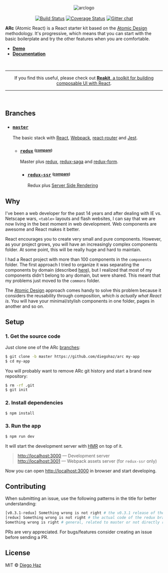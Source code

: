 <p align="center">
  <img alt="arclogo" src="https://cloud.githubusercontent.com/assets/3068563/23199029/55e9d55a-f8aa-11e6-91a2-74b82db3813c.png"><br><br>
  <a href="https://travis-ci.org/diegohaz/arc"><img src="https://img.shields.io/travis/diegohaz/arc/master.svg?style=flat-square" alt="Build Status" /></a>
  <a href="https://codecov.io/gh/diegohaz/arc"><img src="https://img.shields.io/codecov/c/github/diegohaz/arc.svg?style=flat-square" alt="Coverage Status" /></a>
  <a href="https://gitter.im/diegohaz/arc"><img src="https://img.shields.io/badge/chat-on%20gitter-1dce73.svg?style=flat-square" alt="Gitter chat" /></a>
</p>

**ARc** (Atomic React) is a React starter kit based on the [Atomic Design](http://bradfrost.com/blog/post/atomic-web-design/) methodology. It's progressive, which means that you can start with the basic boilerplate and try the other features when you are comfortable.

- **[Demo](https://arc.js.org)**
- **[Documentation](https://github.com/diegohaz/arc/wiki)**

<br>
<hr>
<p align="center">
If you find this useful, please check out <a href="https://github.com/reakit/reakit"><strong>Reakit</strong>, a toolkit for building composable UI with React</a>.
</p>
<hr>
<br>

## Branches

- ### [`master`](https://github.com/diegohaz/arc)

  The basic stack with [React](https://facebook.github.io/react/), [Webpack](https://github.com/webpack/webpack), [react-router](https://github.com/ReactTraining/react-router) and [Jest](https://facebook.github.io/jest/).

  - ### [`redux`](https://github.com/diegohaz/arc/tree/redux) <sup><sub>([compare](https://github.com/diegohaz/arc/compare/master...redux?diff=split#files_bucket))</sub></sup>

    Master plus [redux](https://github.com/reactjs/redux), [redux-saga](https://github.com/yelouafi/redux-saga) and [redux-form](https://github.com/erikras/redux-form).

    - ### [`redux-ssr`](https://github.com/diegohaz/arc/tree/redux-ssr) <sup><sub>([compare](https://github.com/diegohaz/arc/compare/redux...redux-ssr?diff=split#files_bucket))</sub></sup>

      Redux plus [Server Side Rendering](https://github.com/reactjs/redux/blob/master/docs/recipes/ServerRendering.md)

## Why

I've been a web developer for the past 14 years and after dealing with IE vs. Netscape wars, `<table>` layouts and flash websites, I can say that we are now living in the best moment in web development. Web components are awesome and React makes it better.

React encourages you to create very small and pure components. However, as your project grows, you will have an increasingly complex components folder. At some point, this will be really huge and hard to maintain.

I had a React project with more than 100 components in the `components` folder. The first approach I tried to organize it was separating the components by domain (described [here](http://marmelab.com/blog/2015/12/17/react-directory-structure.html)), but I realized that most of my components didn't belong to any domain, but were shared. This meant that my problems just moved to the `commons` folder.

The [Atomic Design](http://bradfrost.com/blog/post/atomic-web-design/) approach comes handy to solve this problem because it considers the reusability through composition, *which is actually what React is*. You will have your minimal/stylish components in one folder, pages in another and so on.

## Setup

### 1. Get the source code

Just clone one of the ARc [branches](#branches):
```sh
$ git clone -b master https://github.com/diegohaz/arc my-app
$ cd my-app
```

You will probably want to remove ARc git history and start a brand new repository:
```sh
$ rm -rf .git
$ git init
```

### 2. Install dependencies

```sh
$ npm install
```

### 3. Run the app

```sh
$ npm run dev
```

It will start the development server with [HMR](https://webpack.github.io/docs/hot-module-replacement) on top of it.

> [http://localhost:3000](http://localhost:3000) — Development server<br>
> [http://localhost:3001](http://localhost:3001) — Webpack assets server (for `redux-ssr` only)<br>

Now you can open [http://localhost:3000](http://localhost:3000) in browser and start developing.

## Contributing

When submitting an issue, use the following patterns in the title for better understanding:
```bash
[v0.3.1-redux] Something wrong is not right # the v0.3.1 release of the redux branch
[redux] Something wrong is not right # the actual code of the redux branch
Something wrong is right # general, related to master or not directly related to any branch
```

PRs are very appreciated. For bugs/features consider creating an issue before sending a PR.

## License

MIT © [Diego Haz](https://github.com/diegohaz)
